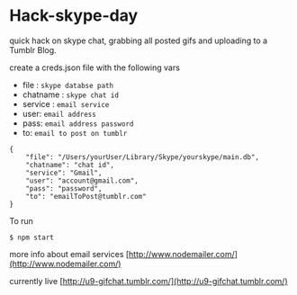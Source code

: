 # Hack-skype-day

quick hack on skype chat, grabbing all posted gifs and uploading to a Tumblr Blog.

create a creds.json file with the following vars

* file : `skype databse path`
* chatname : `skype chat id`
* service : `email service`
* user: `email address`
* pass: `email address password`
* to: `email to post on tumblr`

```
{
    "file": "/Users/yourUser/Library/Skype/yourskype/main.db",
    "chatname": "chat id",
    "service": "Gmail",
    "user": "account@gmail.com", 
    "pass": "password", 
    "to": "emailToPost@tumblr.com"
}
```

To run 


```
$ npm start
```

more info about email services [http://www.nodemailer.com/](http://www.nodemailer.com/)

currently live [http://u9-gifchat.tumblr.com/](http://u9-gifchat.tumblr.com/)